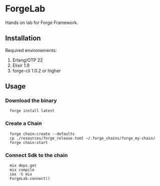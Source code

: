 # ForgeLab

Hands on lab for Forge Framework.

## Installation

Required environements:
  1. Erlang/OTP 22
  2. Elixir 1.9
  3. forge-cli 1.0.2 or higher
  
## Usage

### Download the binary

```
  forge install latest
```

### Create a Chain
```
  forge chain:create --defaults
  cp ./resources/forge_release.toml ~/.forge_chains/forge_my-chain/
  forge chain:start
```

### Connect Sdk to the chain

```
  mix deps.get
  mix compile
  iex -S mix
  ForgeLab.connect()
```

